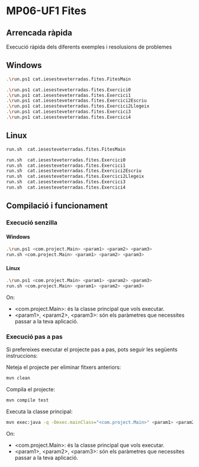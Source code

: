 # MP06-UF1 Fites #

## Arrencada ràpida ##
Execució ràpida dels diferents exemples i resolusions de problemes

## Windows ##
```bash
.\run.ps1 cat.iesesteveterradas.fites.FitesMain
```

```bash
.\run.ps1 cat.iesesteveterradas.fites.Exercici0
.\run.ps1 cat.iesesteveterradas.fites.Exercici1
.\run.ps1 cat.iesesteveterradas.fites.Exercici2Escriu
.\run.ps1 cat.iesesteveterradas.fites.Exercici2Llegeix
.\run.ps1 cat.iesesteveterradas.fites.Exercici3
.\run.ps1 cat.iesesteveterradas.fites.Exercici4
```

## Linux ##
```bash
run.sh  cat.iesesteveterradas.fites.FitesMain
```

```bash
run.sh  cat.iesesteveterradas.fites.Exercici0
run.sh  cat.iesesteveterradas.fites.Exercici1
run.sh  cat.iesesteveterradas.fites.Exercici2Escriu
run.sh  cat.iesesteveterradas.fites.Exercici2Llegeix
run.sh  cat.iesesteveterradas.fites.Exercici3
run.sh  cat.iesesteveterradas.fites.Exercici4
```

## Compilació i funcionament ##

### Execució senzilla ###

#### Windows ####
```bash
.\run.ps1 <com.project.Main> <param1> <param2> <param3>
run.sh <com.project.Main> <param1> <param2> <param3>
```
#### Linux ####
```bash
.\run.ps1 <com.project.Main> <param1> <param2> <param3>
run.sh <com.project.Main> <param1> <param2> <param3>
```

On:
* <com.project.Main>: és la classe principal que vols executar.
* \<param1>, \<param2>, \<param3>: són els paràmetres que necessites passar a la teva aplicació.


### Execució pas a pas ###

Si prefereixes executar el projecte pas a pas, pots seguir les següents instruccions:

Neteja el projecte per eliminar fitxers anteriors:
```bash
mvn clean
```

Compila el projecte:
```bash
mvn compile test
```

Executa la classe principal:
```bash
mvn exec:java -q -Dexec.mainClass="<com.project.Main>" <param1> <param2> <param3>
```

On:
* <com.project.Main>: és la classe principal que vols executar.
* \<param1>, \<param2>, \<param3>: són els paràmetres que necessites passar a la teva aplicació.
